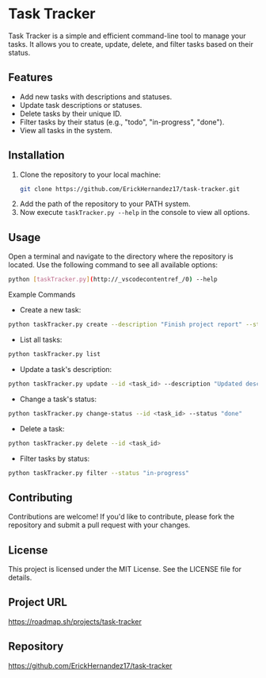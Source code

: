 # Task Tracker

Task Tracker is a simple and efficient command-line tool to manage your tasks. It allows you to create, update, delete, and filter tasks based on their status.

## Features

- Add new tasks with descriptions and statuses.
- Update task descriptions or statuses.
- Delete tasks by their unique ID.
- Filter tasks by their status (e.g., "todo", "in-progress", "done").
- View all tasks in the system.

## Installation

1. Clone the repository to your local machine:
   ```bash
   git clone https://github.com/ErickHernandez17/task-tracker.git
   ```
2. Add the path of the repository to your PATH system.
3. Now execute `taskTracker.py --help` in the console to view all options.

## Usage
Open a terminal and navigate to the directory where the repository is located. Use the following command to see all available options:
``` bash
python [taskTracker.py](http://_vscodecontentref_/0) --help
```

Example Commands
- Create a new task:
``` bash 
python taskTracker.py create --description "Finish project report" --status "todo" 
```
- List all tasks:
``` bash 
python taskTracker.py list
```

- Update a task's description:
``` bash
python taskTracker.py update --id <task_id> --description "Updated description"
```

- Change a task's status:
``` bash
python taskTracker.py change-status --id <task_id> --status "done"
```

- Delete a task:
``` bash 
python taskTracker.py delete --id <task_id>
```

- Filter tasks by status:
``` bash 
python taskTracker.py filter --status "in-progress"
```

## Contributing
Contributions are welcome! If you'd like to contribute, please fork the repository and submit a pull request with your changes.

## License
This project is licensed under the MIT License. See the LICENSE file for details.

## Project URL
https://roadmap.sh/projects/task-tracker

## Repository
https://github.com/ErickHernandez17/task-tracker
